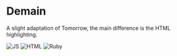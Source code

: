 # Demain

A slight adaptation of Tomorrow, the main difference is the HTML highlighting.

![JS](https://raw.github.com/mrappleton/demain/master/preview/js.png)
![HTML](https://raw.github.com/mrappleton/demain/master/preview/html.png)
![Ruby](https://raw.github.com/mrappleton/demain/master/preview/ruby.png)